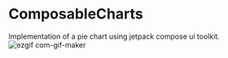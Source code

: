 # ComposableCharts
 Implementation of a pie chart using jetpack compose ui toolkit.
 ![ezgif com-gif-maker](https://user-images.githubusercontent.com/16316615/128988194-63d4b173-5cd0-4441-85a1-501433540fa9.gif)
